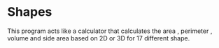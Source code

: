 # Shapes
This program acts like a calculator that calculates the area , perimeter , volume and side area based on 2D or 3D for 17 different shape.
